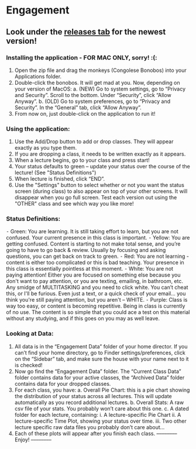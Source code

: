 # Engagement

## Look under the [releases tab](https://github.com/davidhparkinson/Engagement/releases) for the newest version!

### Installing the application - FOR MAC ONLY, sorry! :(:
1. Open the zip file and drag the monkeys (Congolese Bonobos) into your Applications folder.
2. Double-click the bonobos. It will get mad at you. Now, depending on your version of MacOS:
a. (NEW) Go to system settings, go to “Privacy and Security”. Scroll to the bottom. Under “Security”, click “Allow Anyway”.
b. (OLD) Go to system preferences, go to “Privacy and Security”. In the “General” tab, click “Allow Anyway”.
3. From now on, just double-click on the application to run it!
### Using the application:
1. Use the Add/Drop button to add or drop classes. They will appear exactly as you type them.
2. If you are dropping a class, it needs to be written exactly as it appears.
3. When a lecture begins, go to your class and press start!
4. Your status defaults to green – update your status over the course of the lecture! (See "Status Definitions")
5. When lecture is finished, click “END”.
6. Use the "Settings" button to select whether or not you want the status screen (during class) to also appear on top of your other screens. It will disappear when you go full screen. Test each version out using the "OTHER" class and see which way you like more!
### Status Definitions:
⁃ Green: You are learning. It is still taking effort to learn, but you are not confused. Your current presence in
this class is important.
⁃ Yellow: You are getting confused. Content is starting to not make total sense, and you’re going to have to
go back & review. Usually by focusing and asking questions, you can get back on track to green.
⁃ Red: You are not learning - content is either too complicated or this is bad teaching. Your presence in this
class is essentially pointless at this moment.
⁃ White: You are not paying attention! Either you are focused on something else because you don't want to
pay attention, or you are texting, emailing, in bathroom, etc. Any smidge of MULTITASKING and you need to click white. You can’t cheat this, or I'll be furious. Even just a text, or a quick check of your email... you think you're still paying attention, but you aren't – WHITE.
⁃ Purple: Class is way too easy, or content is becoming repetitive. Being in class is currently of no use. The content is so simple that you could ace a test on this material without any studying, and if this goes on you may as well leave.
### Looking at Data:
1. All data is in the “Engagement Data” folder of your home director. If you can’t find your home directory, go to Finder settings/preferences, click on the “Sidebar” tab, and make sure the house with your name next to it is checked!
2. Now go find the “Engagement Data” folder. The “Current Class Data” folder contains data for your active classes, the “Archived Data” folder contains data for your dropped classes.
3. For each class, you have:
a. Overall Pie Chart: this is a pie chart showing the distribution of your status across all lectures.
This will update automatically as you record additional lectures.
b. Overall Stats: A raw csv file of your stats. You probably won’t care about this one.
c. A dated folder for each lecture, containing:
i. A lecture-specific Pie Chart
ii. A lecture-specific Time Plot, showing your status over time.
iii. Two other lecture specific raw data files you probably don’t care about...
4. Each of these plots will appear after you finish each class.
–––––––– Enjoy! ––––––––
